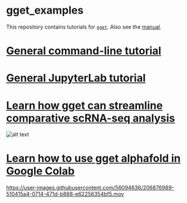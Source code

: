 # gget_examples

This repository contains tutorials for [`gget`](https://github.com/pachterlab/gget). Also see the [manual](https://pachterlab.github.io/gget).  

# [General command-line tutorial](https://github.com/pachterlab/gget_examples/blob/main/gget_workflow_terminal.ipynb)  
# [General JupyterLab tutorial](https://github.com/pachterlab/gget_examples/blob/main/gget_workflow_JupyterLab.ipynb)  
  
# [Learn how gget can streamline comparative scRNA-seq analysis](https://github.com/pachterlab/gget_examples/tree/main/scRNAseq_workflow)  
![alt text](https://github.com/pachterlab/gget_examples/blob/main/gget_scseq_workflow_v2.png?raw=true)

# [Learn how to use gget alphafold in Google Colab](https://github.com/pachterlab/gget_examples/blob/main/gget_alphafold.ipynb)  

https://user-images.githubusercontent.com/56094636/206876989-510415a4-0714-471d-b888-e62256354bf5.mov

